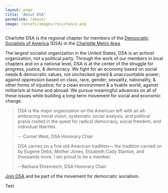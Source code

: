 ```yaml
---
layout: page
title: "About DSA"
permalink: /about/
image: /assets/images/resistance.png
---
```


Charlotte DSA is the regional chapter for members of the [Democratic Socialists of America](http://www.dsausa.org/) (DSA) in the [Charlotte Metro Area](https://en.wikipedia.org/wiki/Charlotte_metropolitan_area#Counties).

The largest socialist organization in the United States, DSA is an activist organization, not a political party. Through the work of our members in local chapters and on a national level, DSA is at the center of the struggle for progress, justice, & democracy. We fight for an economy based on social needs & democratic values, not unchecked greed & unaccountable power; against oppression based on class, race, gender, sexuality, nationality, & other forms of injustice; for a clean environment & a livable world; against militarism at home and abroad. We pursue meaningful advances on all of these issues while building a long-term movement for social and economic change.

> DSA is the major organization on the American left with an all-embracing moral vision, systematic social analysis, and political praxis rooted in the quest for radical democracy, social freedom, and individual liberties.
> 
> -- Cornel West, DSA Honorary Chair

> DSA carries on a fine old American tradition— the tradition carried on by Eugene Debs, Mother Jones, Elizabeth Cady Stanton, and thousands more. I am proud to be a member.
> 
> --Barbara Ehrenreich, DSA Honorary Chair

[Join DSA](https://dsausa.nationbuilder.com/join) and be part of the movement for democratic socialism. 

Test
